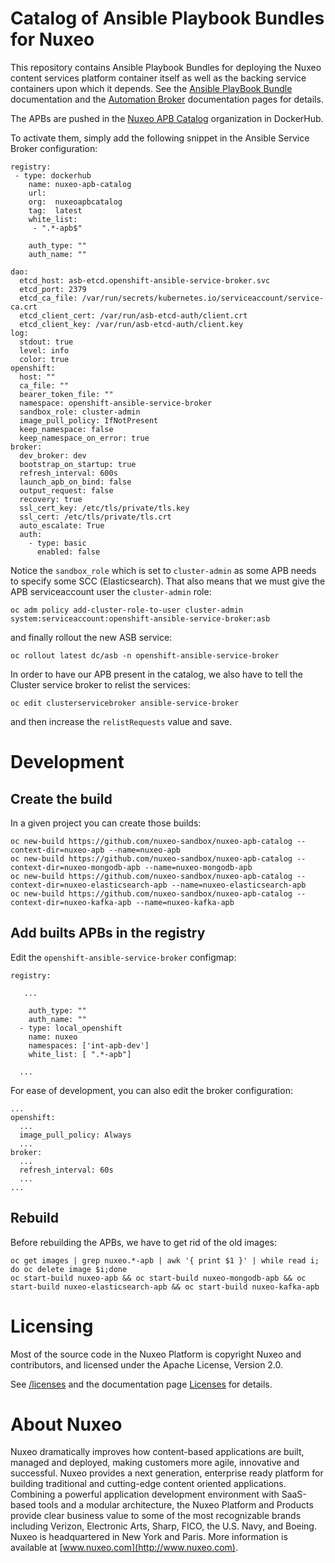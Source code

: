# Catalog of Ansible Playbook Bundles for Nuxeo

This repository contains Ansible Playbook Bundles for deploying the Nuxeo content services platform container itself as well as the backing service containers upon which it depends. See the [Ansible PlayBook Bundle](https://github.com/ansibleplaybookbundle/ansible-playbook-bundle) documentation and the [Automation Broker](http://automationbroker.io) documentation pages for details.

The APBs are pushed in the [Nuxeo APB Catalog](https://hub.docker.com/r/nuxeoapbcatalog/) organization in DockerHub.

To activate them, simply add the following snippet in the Ansible Service Broker configuration:

```
registry:
 - type: dockerhub
    name: nuxeo-apb-catalog
    url:
    org:  nuxeoapbcatalog
    tag:  latest
    white_list:
     - ".*-apb$"

    auth_type: ""
    auth_name: ""

dao:
  etcd_host: asb-etcd.openshift-ansible-service-broker.svc
  etcd_port: 2379
  etcd_ca_file: /var/run/secrets/kubernetes.io/serviceaccount/service-ca.crt
  etcd_client_cert: /var/run/asb-etcd-auth/client.crt
  etcd_client_key: /var/run/asb-etcd-auth/client.key
log:
  stdout: true
  level: info
  color: true
openshift:
  host: ""
  ca_file: ""
  bearer_token_file: ""
  namespace: openshift-ansible-service-broker
  sandbox_role: cluster-admin
  image_pull_policy: IfNotPresent
  keep_namespace: false
  keep_namespace_on_error: true
broker:
  dev_broker: dev
  bootstrap_on_startup: true
  refresh_interval: 600s
  launch_apb_on_bind: false
  output_request: false
  recovery: true
  ssl_cert_key: /etc/tls/private/tls.key
  ssl_cert: /etc/tls/private/tls.crt
  auto_escalate: True
  auth:
    - type: basic
      enabled: false
```

Notice the `sandbox_role` which is set to `cluster-admin` as some APB needs to specify some SCC (Elasticsearch). That also means that we must give the APB serviceaccount user the `cluster-admin` role:

```
oc adm policy add-cluster-role-to-user cluster-admin system:serviceaccount:openshift-ansible-service-broker:asb
```

and finally rollout the new ASB service:

```
oc rollout latest dc/asb -n openshift-ansible-service-broker
```


In order to have our APB present in the catalog, we also have to tell the Cluster service broker to relist the services:


```
oc edit clusterservicebroker ansible-service-broker
```

and then increase the `relistRequests` value and save.

# Development


## Create the build
In a given project you can create those builds:

```
oc new-build https://github.com/nuxeo-sandbox/nuxeo-apb-catalog --context-dir=nuxeo-apb --name=nuxeo-apb
oc new-build https://github.com/nuxeo-sandbox/nuxeo-apb-catalog --context-dir=nuxeo-mongodb-apb --name=nuxeo-mongodb-apb
oc new-build https://github.com/nuxeo-sandbox/nuxeo-apb-catalog --context-dir=nuxeo-elasticsearch-apb --name=nuxeo-elasticsearch-apb
oc new-build https://github.com/nuxeo-sandbox/nuxeo-apb-catalog --context-dir=nuxeo-kafka-apb --name=nuxeo-kafka-apb
```


## Add builts APBs in the registry

Edit the `openshift-ansible-service-broker` configmap:

```
registry:

   ...

    auth_type: ""
    auth_name: ""
  - type: local_openshift
    name: nuxeo
    namespaces: ['int-apb-dev']
    white_list: [ ".*-apb"]

  ...
```

For ease of development, you can also edit the broker configuration:


```
...
openshift:
  ...
  image_pull_policy: Always
  ...
broker:
  ...
  refresh_interval: 60s
  ...
...
```

## Rebuild

Before rebuilding the APBs, we have to get rid of the old images:
```
oc get images | grep nuxeo.*-apb | awk '{ print $1 }' | while read i; do oc delete image $i;done
oc start-build nuxeo-apb && oc start-build nuxeo-mongodb-apb && oc start-build nuxeo-elasticsearch-apb && oc start-build nuxeo-kafka-apb

```

# Licensing

Most of the source code in the Nuxeo Platform is copyright Nuxeo and
contributors, and licensed under the Apache License, Version 2.0.

See [/licenses](/licenses) and the documentation page [Licenses](http://doc.nuxeo.com/x/gIK7) for details.

# About Nuxeo

Nuxeo dramatically improves how content-based applications are built, managed and deployed, making customers more agile, innovative and successful. Nuxeo provides a next generation, enterprise ready platform for building traditional and cutting-edge content oriented applications. Combining a powerful application development environment with SaaS-based tools and a modular architecture, the Nuxeo Platform and Products provide clear business value to some of the most recognizable brands including Verizon, Electronic Arts, Sharp, FICO, the U.S. Navy, and Boeing. Nuxeo is headquartered in New York and Paris. More information is available at [www.nuxeo.com](http://www.nuxeo.com).


